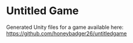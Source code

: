# Untitled Game

Generated Unity files for a game available here: https://github.com/honeybadger26/untitledgame
